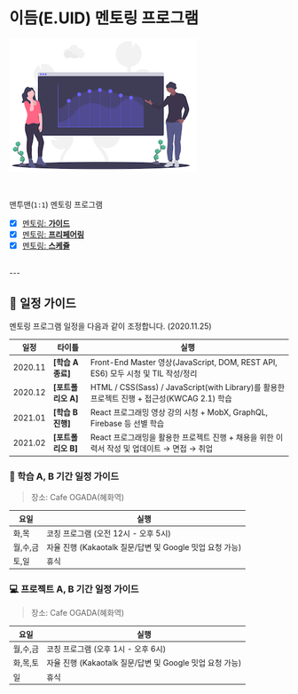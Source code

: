 # 이듬(E.UID) 멘토링 프로그램

![](./assets/GrowthAnalytics.png)

<br>

맨투맨(`1:1`) 멘토링 프로그램

- [x]  [멘토링: **가이드**](./GUIDE.md) 
- [x]  [멘토링: **프리페어링**](./PREPARING.md) 
- [x]  [멘토링: **스케쥴**](./SCHEDULES.md) 

<br/>
---
<br/>

## 📆 일정 가이드

멘토링 프로그램 일정을 다음과 같이 조정합니다. (2020.11.25)

일정 | 타이틀 | 실행 
--- | --- | ---
2020.11 | **[학습 A 종료]** | Front-End Master 영상(JavaScript, DOM, REST API, ES6) 모두 시청 및 TIL 작성/정리
2020.12 | **[포트폴리오 A]** | HTML / CSS(Sass) / JavaScript(with Library)를 활용한 프로젝트 진행 + 접근성(KWCAG 2.1) 학습
2021.01 | **[학습 B 진행]** | React 프로그래밍 영상 강의 시청 + MobX, GraphQL, Firebase 등 선별 학습
2021.02 | **[포트폴리오 B]** | React 프로그래밍을 활용한 프로젝트 진행 + 채용을 위한 이력서 작성 및 업데이트 → 면접 → 취업

### 📑 학습 A, B 기간 일정 가이드

> 장소: Cafe OGADA(혜화역)

요일 | 실행
--- | ---
화,목 | 코칭 프로그램 (오전 12시 - 오후 5시)
월,수,금 | 자율 진행 (Kakaotalk 질문/답변 및 Google 밋업 요청 가능)
토,일 | 휴식
### 💻 프로젝트 A, B 기간 일정 가이드

> 장소: Cafe OGADA(혜화역)

요일 | 실행
--- | ---
월,수,금 | 코칭 프로그램 (오후 1시 - 오후 6시)
화,목,토 | 자율 진행 (Kakaotalk 질문/답변 및 Google 밋업 요청 가능)
일 | 휴식
